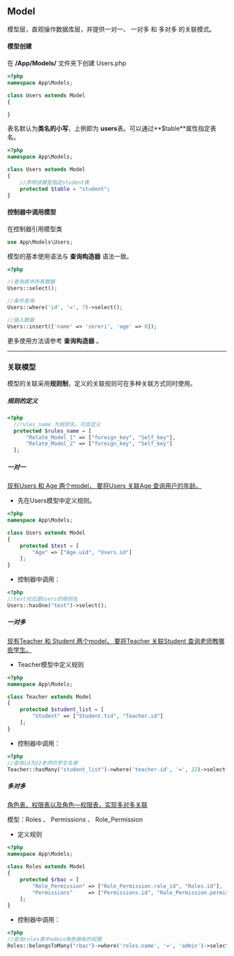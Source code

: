 ## Model

模型层，直观操作数据库层，并提供一对一、 一对多 和 多对多 的关联模式。



#### 模型创建

在 **/App/Models/** 文件夹下创建  Users.php

``` php
<?php
namespace App\Models;

class Users extends Model
{

}
```

表名默认为**类名的小写**，上例即为 **users**表。可以通过**$table**属性指定表名。

``` php
<?php
namespace App\Models;

class Users extends Model
{
  	//声明该模型指定student表
	protected $table = "student";
}
```



#### 控制器中调用模型

在控制器引用模型类

``` php
use App\Models\Users;
```

模型的基本使用语法与 **查询构造器** 语法一致。

``` php
<?php

//查询表中所有数据
Users::select();

//条件查询
Users::where('id', '=', 7)->select();

//插入数据
Users::insert(['name' => 'zereri', 'age' => 0]);
```

更多使用方法请参考 **查询构造器** 。

---

### 关联模型

模型的关联采用**规则制**，定义的关联规则可在多种关联方式同时使用。



##### 规则的定义

``` php
<?php
  //rules_name 为规则名，可自定义
  protected $rules_name = [
      "Relate_Model_1" => ["foreign_key", "Self_key"],
      "Relate_Model_2" => ["foreign_key", "Self_key"]
  ];
```



##### 一对一



<u>现有Users 和 Age 两个model， 要将Users 关联Age 查询用户的年龄。</u>

- 先在Users模型中定义规则。

``` php
<?php
namespace App\Models;

class Users extends Model
{
  	protected $test = [
  		"Age" => ["Age.uid", "Users.id"]
	];
}
```

- 控制器中调用：

``` php
<?php
//test对应是Users的规则名
Users::hasOne("test")->select();
```



##### 一对多

<u>现有Teacher 和 Student 两个model， 要将Teacher 关联Student 查询老师教哪些学生。</u>

- Teacher模型中定义规则

``` php
<?php
namespace App\Models;

class Teacher extends Model
{
  	protected $student_list = [
  		"Student" => ["Student.tid", "Teacher.id"]
	];
}
```

- 控制器中调用：

``` php
<?php
//查询id为22老师的学生名单
Teacher::hasMany("student_list")->where('teacher.id', '=', 22)->select();
```



##### 多对多

 <u>角色表、权限表以及角色—权限表，实现多对多关联</u>

模型：Roles 、 Permissions 、 Role_Permission

- 定义规则

``` php
<?php
namespace App\Models;

class Roles extends Model
{
	protected $rbac = [
        "Role_Permission" => ["Role_Permission.role_id", "Roles.id"],
        "Permissions"     => ["Permissions.id", "Role_Permission.permission_id"]
    ];
}
```

- 控制器中调用：

``` php
<?php
//查询roles表中admin角色拥有的权限
Roles::belongsToMany("rbac")->where('roles.name', '=', 'admin')->select();
```



